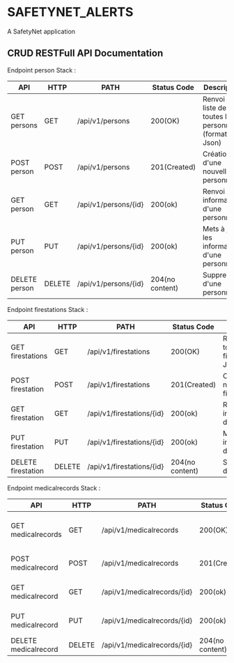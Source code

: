 # SAFETYNET_ALERTS
A SafetyNet application

## CRUD RESTFull API Documentation

Endpoint person Stack :

| API           | HTTP   | PATH                 | Status Code     | Description                                           |
|---------------|--------|----------------------|-----------------|-------------------------------------------------------|
| GET persons   | GET    | /api/v1/persons      | 200(OK)         | Renvoi la liste de toutes les personnes (format Json) |
| POST person   | POST   | /api/v1/persons      | 201(Created)    | Création d'une nouvelle personne                      |
| GET person    | GET    | /api/v1/persons/{id} | 200(ok)         | Renvoi les informations d'une personne                |
| PUT person    | PUT    | /api/v1/persons/{id} | 200(ok)         | Mets à jour les informations d'une personne           |
| DELETE person | DELETE | /api/v1/persons/{id} | 204(no content) | Suppression d'une personne                            |

Endpoint firestations Stack :

| API                | HTTP   | PATH                      | Status Code     | Description                                             |
|--------------------|--------|---------------------------|-----------------|---------------------------------------------------------|
| GET firestations   | GET    | /api/v1/firestations      | 200(OK)         | Renvoi la liste de toutes les firestations(format Json) |
| POST firestation   | POST   | /api/v1/firestations      | 201(Created)    | Création d'une nouvelle firestation                     |
| GET firestation    | GET    | /api/v1/firestations/{id} | 200(ok)         | Renvoi les informations d'une firestation               |
| PUT firestation    | PUT    | /api/v1/firestations/{id} | 200(ok)         | Mets à jour les informations d'une firestation          |
| DELETE firestation | DELETE | /api/v1/firestations/{id} | 204(no content) | Suppression d'une firestation                           |

Endpoint medicalrecords Stack :

| API                  | HTTP   | PATH                        | Status Code     | Description                                               |
|----------------------|--------|-----------------------------|-----------------|-----------------------------------------------------------|
| GET medicalrecords   | GET    | /api/v1/medicalrecords      | 200(OK)         | Renvoi la liste de toutes les medicalrecords(format Json) |
| POST medicalrecord   | POST   | /api/v1/medicalrecords      | 201(Created)    | Création d'une nouvelle medicalrecord                     |
| GET medicalrecord    | GET    | /api/v1/medicalrecords/{id} | 200(ok)         | Renvoi les informations d'une medicalrecord               |
| PUT medicalrecord    | PUT    | /api/v1/medicalrecords/{id} | 200(ok)         | Mets à jour les informations d'une medicalrecord          |
| DELETE medicalrecord | DELETE | /api/v1/medicalrecords/{id} | 204(no content) | Suppression d'une medicalrecord                           |

